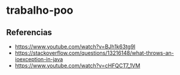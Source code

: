 ﻿# trabalho-poo
## Referencias
- https://www.youtube.com/watch?v=BJh1k63tg9I
- https://stackoverflow.com/questions/13216148/what-throws-an-ioexception-in-java
- https://www.youtube.com/watch?v=cHFQCT7_1VM

